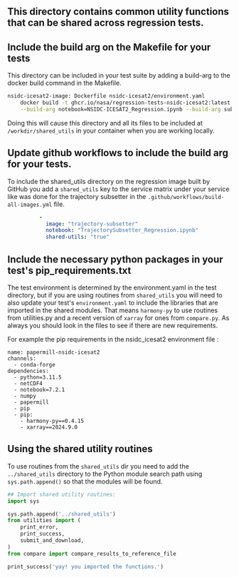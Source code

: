 ## This directory contains common utility functions that can be shared across regression tests.

## Include the build arg on the Makefile for your tests

This directory can be included in your test suite by adding a build-arg to the docker build command in the Makefile.

```sh
nsidc-icesat2-image: Dockerfile nsidc-icesat2/environment.yaml
	docker build -t ghcr.io/nasa/regression-tests-nsidc-icesat2:latest -f ./Dockerfile \
	--build-arg notebook=NSIDC-ICESAT2_Regression.ipynb --build-arg sub_dir=nsidc-icesat2 --build-arg shared_utils=true .
```

Doing this will cause this directory and all its files to be included at `/workdir/shared_utils` in your container when you are working locally.

## Update github workflows to include the build arg for your tests.

To include the shared_utils directory on the regression image built by GitHub you add a `shared_utils` key to the service matrix under your service like was done for the trajectory subsetter in the `.github/workflows/build-all-images.yml` file.

```yml
          -
            image: "trajectory-subsetter"
            notebook: "TrajectorySubsetter_Regression.ipynb"
            shared-utils: "true"

```

## Include the necessary python packages in your test's pip_requirements.txt

The test environment is determined by the environment.yaml in the test directory, but if you are using routines from `shared_utils` you will need to also update your test's `environment.yaml` to include the libraries that are imported in the shared modules. That means `harmony-py` to use routines from utilities.py and a recent version of `xarray` for ones from `compare.py`.  As always you should look in the files to see if there are new requirements.

For example the pip requirements in the nsidc_icesat2 environment file :
```
name: papermill-nsidc-icesat2
channels:
  - conda-forge
dependencies:
  - python=3.11.5
  - netCDF4
  - notebook=7.2.1
  - numpy
  - papermill
  - pip
  - pip:
    - harmony-py==0.4.15
    - xarray==2024.9.0
```

## Using the shared utility routines

To use routines from the `shared_utils` dir you need to add the `../shared_utils` directory to the Python module search path using `sys.path.append()` so that the modules will be found.

```python
## Import shared utility routines:
import sys

sys.path.append('../shared_utils')
from utilities import (
    print_error,
    print_success,
    submit_and_download,
)
from compare import compare_results_to_reference_file

print_success('yay! you imported the functions.')
```
